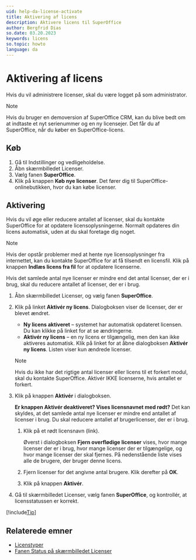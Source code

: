 ```yaml
---
uid: help-da-license-activate
title: Aktivering af licens
description: Aktivere licens til SuperOffice
author: Bergfrid Dias
so.date: 03.20.2023
keywords: licens
so.topic: howto
language: da
---
```


# Aktivering af licens

Hvis du vil administrere licenser, skal du være logget på som administrator.

> [!NOTE]
> Hvis du bruger en demoversion af SuperOffice CRM, kan du blive bedt om at indtaste et nyt serienummer og en ny licensejer. Det får du af SuperOffice, når du køber en SuperOffice-licens.

## <a id="buy" />Køb

1. Gå til Indstillinger og vedligeholdelse.
1. Åbn skærmbilledet Licenser.
1. Vælg fanen **SuperOffice**.
1. Klik på knappen **Køb nye licenser**. Det fører dig til SuperOffice-onlinebutikken, hvor du kan købe licenser.

## Aktivering

Hvis du vil øge eller reducere antallet af licenser, skal du kontakte SuperOffice for at opdatere licensoplysningerne. Normalt opdateres din licens automatisk, uden at du skal foretage dig noget.

> [!NOTE]
> Hvis der opstår problemer med at hente nye licensoplysninger fra internettet, kan du kontakte SuperOffice for at få tilsendt en licensfil. Klik på knappen **Indlæs licens fra fil** for at opdatere licenserne.

Hvis det samlede antal nye licenser er mindre end det antal licenser, der er i brug, skal du reducere antallet af licenser, der er i brug.

1. Åbn skærmbilledet Licenser, og vælg fanen **SuperOffice**.

1. Klik på linket **Aktivér ny licens**. Dialogboksen viser de licenser, der er blevet ændret.

    * **Ny licens aktiveret** – systemet har automatisk opdateret licensen. Du kan klikke på linket for at se ændringerne.
    * **Aktivér ny licens** – en ny licens er tilgængelig, men den kan ikke aktiveres automatisk. Klik på linket for at åbne dialogboksen **Aktivér ny licens**. Listen viser kun ændrede licenser.

    > [!NOTE]
    > Hvis du ikke har det rigtige antal licenser eller licens til et forkert modul, skal du kontakte SuperOffice. Aktivér IKKE licenserne, hvis antallet er forkert.

1. Klik på knappen **Aktivér** i dialogboksen.

    **Er knappen Aktivér deaktiveret? Vises licensnavnet med rødt?**
    Det kan skyldes, at det samlede antal nye licenser er mindre end antallet af licenser i brug. Du skal reducere antallet af brugerlicenser, der er i brug.

    1. Klik på et rødt licensnavn (link).

        Øverst i dialogboksen **Fjern overflødige licenser** vises, hvor mange licenser der er i brug, hvor mange licenser der er tilgængelige, og hvor mange licenser der skal fjernes. På nedenstående liste vises alle de brugere, der bruger denne licens.

    1. Fjern licenser for det angivne antal brugere. Klik derefter på **OK**.

    1. Klik på knappen **Aktivér**.

1. Gå til skærmbilledet Licenser, vælg fanen **SuperOffice**, og kontrollér, at licensstatussen er korrekt.

[!include[Tip](includes/tip-user-licenses.md)]

## Relaterede emner

* [Licenstyper][3]
* [Fanen Status på skærmbilledet Licenser][1]

<!-- Referenced links -->
[1]: screen/index.md
[3]: index.md

<!-- Referenced images -->
